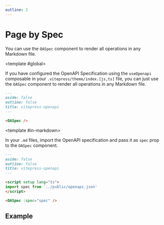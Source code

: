 ```yaml
---
outline: 2
---
```


# Page by Spec

You can use the `OASpec` component to render all operations in any Markdown file.

<ScopeConfigurationTabs>

<template #global>

If you have configured the OpenAPI Specification using the `useOpenapi` composable in your `.vitepress/theme/index.[js,ts]` file, you can just use the `OASpec` component to render all operations in any Markdown file.

```markdown
---
aside: false
outline: false
title: vitepress-openapi
---

<OASpec />
```

</template>

<template #in-markdown>

In your `.md` files, import the OpenAPI specification and pass it as `spec` prop to the `OASpec` component.

```markdown
---
aside: false
outline: false
title: vitepress-openapi
---

<script setup lang="ts">
import spec from '../public/openapi.json'
</script>

<OASpec :spec="spec" />
```

</template>

</ScopeConfigurationTabs>

## Example

<SandboxIframe :sandbox-data="{sandboxView: 'preview', previewComponent: 'OASpec', showSidebar: false}" :iframe-zoom="0.6" class="h-[70vh] max-h-[700px]" />

